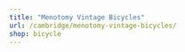```yaml
---
title: "Menotomy Vintage Bicycles"
url: /cambridge/menotomy-vintage-bicycles/
shop: bicycle
---
```

